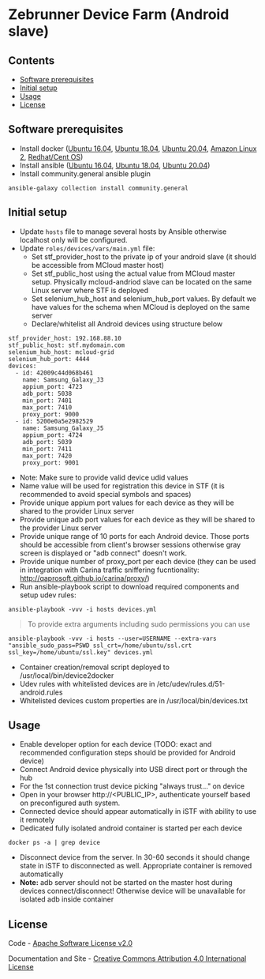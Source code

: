 Zebrunner Device Farm (Android slave)
==================

## Contents
* [Software prerequisites](#software-prerequisites)
* [Initial setup](#initial-setup)
* [Usage](#usage)
* [License](#license)

## Software prerequisites
* Install docker ([Ubuntu 16.04](https://www.digitalocean.com/community/tutorials/how-to-install-and-use-docker-on-ubuntu-16-04), [Ubuntu 18.04](https://www.digitalocean.com/community/tutorials/how-to-install-and-use-docker-on-ubuntu-18-04), [Ubuntu 20.04](https://www.digitalocean.com/community/tutorials/how-to-install-and-use-docker-on-ubuntu-20-04), [Amazon Linux 2](https://docs.aws.amazon.com/AmazonECS/latest/developerguide/docker-basics.html), [Redhat/Cent OS](https://www.cyberciti.biz/faq/install-use-setup-docker-on-rhel7-centos7-linux/))
* Install ansible ([Ubuntu 16.04](https://www.digitalocean.com/community/tutorials/how-to-install-and-configure-ansible-on-ubuntu-16-04), [Ubuntu 18.04](https://www.digitalocean.com/community/tutorials/how-to-install-and-configure-ansible-on-ubuntu-18-04), [Ubuntu 20.04](https://www.digitalocean.com/community/tutorials/how-to-install-and-configure-ansible-on-ubuntu-20-04))
* Install community.general ansible plugin
```
ansible-galaxy collection install community.general
```

## Initial setup
* Update `hosts` file to manage several hosts by Ansible otherwise localhost only will be configured.
* Update `roles/devices/vars/main.yml` file:
  * Set stf_provider_host to the private ip of your android slave (it should be accessible from MCloud master host)
  * Set stf_public_host using the actual value from MCloud master setup. Physically mcloud-andriod slave can be located on the same Linux server where STF is deployed
  * Set selenium_hub_host and selenium_hub_port values. By default we have values for the schema when MCloud is deployed on the same server
  * Declare/whitelist all Android devices using structure below
```
stf_provider_host: 192.168.88.10
stf_public_host: stf.mydomain.com
selenium_hub_host: mcloud-grid
selenium_hub_port: 4444
devices:
  - id: 42009c44d068b461
    name: Samsung_Galaxy_J3
    appium_port: 4723
    adb_port: 5038
    min_port: 7401
    max_port: 7410
    proxy_port: 9000
  - id: 5200e0a5e2982529
    name: Samsung_Galaxy_J5
    appium_port: 4724
    adb_port: 5039
    min_port: 7411
    max_port: 7420
    proxy_port: 9001
```
   * Note: Make sure to provide valid device udid values
   * Name value will be used for registration this device in STF (it is recommended to avoid special symbols and spaces)
   * Provide unique appium port values for each device as they will be shared to the provider Linux server
   * Provide unique adb port values for each device as they will be shared to the provider Linux server
   * Provide unique range of 10 ports for each Android device. Those ports should be accessible from client's browser sessions otherwise gray screen is displayed or "adb connect" doesn't work.
   * Provide unique number of proxy_port per each device (they can be used in integration with Carina traffic sniffering fucntionality: http://qaprosoft.github.io/carina/proxy/)
 * Run ansible-playbook script to download required components and setup udev rules:
```
ansible-playbook -vvv -i hosts devices.yml
```
 > To provide extra arguments including sudo permissions you can use
```
ansible-playbook -vvv -i hosts --user=USERNAME --extra-vars "ansible_sudo_pass=PSWD ssl_crt=/home/ubuntu/ssl.crt ssl_key=/home/ubuntu/ssl.key" devices.yml
```
   * Container creation/removal script deployed to /usr/local/bin/device2docker
   * Udev rules with whitelisted devices are in /etc/udev/rules.d/51-android.rules
   * Whitelisted devices custom properties are in /usr/local/bin/devices.txt
   
## Usage
* Enable developer option for each device (TODO: exact and recommended configuration steps should be provided for Android device)
* Connect Android device physically into USB direct port or through the hub
* For the 1st connection trust device picking "always trust..." on device
* Open in your browser http://<PUBLIC_IP>, authenticate yourself based on preconfigured auth system.
* Connected device should appear automatically in iSTF with ability to use it remotely
* Dedicated fully isolated android container is started per each device
```
docker ps -a | grep device
```
* Disconnect device from the server. In 30-60 seconds it should change state in iSTF to disconnected as well. Appropriate container is removed automatically
* <B>Note:</B> adb server should not be started on the master host during devices connect/disconnect! Otherwise device will be unavailable for isolated adb inside container

## License
Code - [Apache Software License v2.0](http://www.apache.org/licenses/LICENSE-2.0)

Documentation and Site - [Creative Commons Attribution 4.0 International License](http://creativecommons.org/licenses/by/4.0/deed.en_US)
